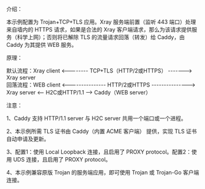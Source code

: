 介绍：

本示例配置为 Trojan+TCP+TLS 应用。Xray 服务端前置（监听 443 端口）处理来自墙内的 HTTPS 请求，如果是合法的 Xray 客户端请求，那么为该请求提供服务（科学上网）；否则将已解除 TLS 的流量请求回落（转发）给 Caddy，由 Caddy 为其提供 WEB 服务。

原理：

默认流程：Xray client <-------- TCP+TLS（HTTP/2或HTTPS） -------> Xray server  
回落流程：WEB client <--------------- HTTP/2或HTTPS ---------------> Xray server <-- H2C或HTTP/1.1 --> Caddy（WEB server）

注意：

1、Caddy 支持 HTTP/1.1 server 与 H2C server 共用一个端口或一个进程。

2、本示例所需 TLS 证书由 Caddy（内置 ACME 客户端） 提供，实现 TLS 证书自动申请及更新。

3、配置1：使用 Local Loopback 连接，且启用了 PROXY protocol。配置2：使用 UDS 连接，且启用了 PROXY protocol。

4、本示例兼容原版 Trojan 的服务端应用，即可使用 Trojan 或 Trojan-Go 客户端连接。
